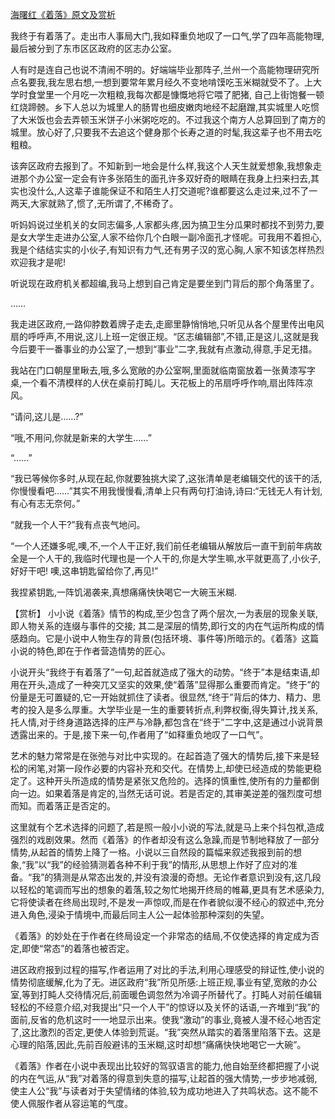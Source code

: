 [海曙红《着落》原文及赏析](https://www.vrrw.net/wx/15172.html)

我终于有着落了。走出市人事局大门,我如释重负地叹了一口气,学了四年高能物理,最后被分到了东市区区政府的区志办公室。

人有时是连自己也说不清闹不明的。好端端毕业那阵子,兰州一个高能物理研究所点名要我,我左思右想,一想到要常年累月经久不变地啃馍吃玉米糊就受不了。上大学时食堂里一个月吃一次粗粮,我每次都是慷慨地将它喂了肥猪, 自己上街饱餐一顿红烧蹄髈。乡下人总以为城里人的肠胃也细皮嫩肉地经不起磨蹭,其实城里人吃惯了大米饭也会去弄顿玉米饼子小米粥吃吃的。不过我这个南方人总算回到了南方的城里。放心好了,只要我不去追这个健身那个长寿之道的时髦,我这辈子也不用去吃粗粮。

该奔区政府去报到了。不知新到一地会是什么样,我这个人天生就爱想象,我想象走进那个办公室一定会有许多张陌生的面孔许多双好奇的眼睛在我身上扫来扫去,其实也没什么,人这辈子谁能保证不和陌生人打交道呢?谁都要这么走过来,过不了一两天,大家就熟了,惯了,无所谓了,不稀奇了。

听妈妈说过坐机关的女同志偏多,人家都头疼,因为搞卫生分瓜果时都找不到劳力,要是女大学生走进办公室,人家不给你几个白眼一副冷面孔才怪呢。可我用不着担心,我是个结结实实的小伙子,有知识有力气,还有男子汉的宽心胸,人家不知该怎样热烈欢迎我才是呢!

听说现在政府机关都超编,我马上想到自己肯定是要坐到门背后的那个角落里了。

……

我走进区政府,一路仰脖数着牌子走去,走廊里静悄悄地,只听见从各个屋里传出电风扇的呼呼声,不用说,这儿上班一定很正规。“区志编辑部”,不错,正是这儿,这就是我今后要干一番事业的办公室了,一想到“事业”二字,我就有点激动,得意,手足无措。

我站在门口朝屋里瞅去,哦,多么宽敞的办公室啊,里面就临南窗放着一张黄漆写字桌,一个看不清模样的人伏在桌前打盹儿。天花板上的吊扇呼呼作响,扇出阵阵凉风。

“请问,这儿是……?”

“哦,不用问,你就是新来的大学生……”

“……”

“我已等候你多时,从现在起,你就要独挑大梁了,这张清单是老编辑交代的该干的活,你慢慢看吧……”其实不用我慢慢看,清单上只有两句打油诗,诗曰:“无钱无人有计划,有心有志无奈何。”

“就我一个人干?”我有点丧气地问。

“一个人还嫌多呢,噢,不,一个人干正好,我们前任老编辑从解放后一直干到前年病故全是一个人干的,我临时代理也是一个人干的,你是大学生嘛,水平就更高了,小伙子,好好干吧! 噢,这串钥匙留给你了,再见!”

我捏紧钥匙,一阵饥渴袭来,真想痛痛快快喝它一大碗玉米糊.



【赏析】 小小说《着落》情节的构成,至少包含了两个层次,一为表层的现象关联,即人物关系的连缀与事件的交接; 其二是深层的情势,即行文的内在气运所构成的情感趋向。它是小说中人物生存的背景(包括环境、事件等)所暗示的。《着落》这篇小说的特色,即在于作者营造情势的匠心。

小说开头“我终于有着落了”一句,起首就造成了强大的动势。“终于”本是结束语,却用在开头,造成了一种突兀又坚实的效果,使“着落”显得那么重要而肯定。“终于”的份量是无可置疑的,它一开始就抓住了读者。很显然,“终于”背后的体力、精力、思考的投入是多么厚重。大学毕业是一生的重要转折点,利弊权衡,得失算计,找关系,托人情,对于终身道路选择的庄严与冷静,都包含在“终于”二字中,这是通过小说背景透露出来的。于是,接下来一句,作者用了“如释重负地叹了一口气”。

艺术的魅力常常是在张弛与对比中实现的。在起首造了强大的情势后,接下来是轻松的闲笔,对第一段作必要的内容补充和交代。在情势上,却使已经造成的势能更稳定了。这种开头所造成的情势是紧张又危险的。选择的慎重性,使所有的力量都倒向一边。如果着落是肯定的,当然无话可说。若是否定的,其审美逆差的强烈度可想而知。而着落正是否定的。

这里就有个艺术选择的问题了,若是照一般小小说的写法,就是马上来个抖包袱,造成强烈的戏剧效果。然而《着落》的作者却没有这么急躁,而是节制地释放了一部分情势,从起首的情势上降了一格。小说以三自然段的篇幅来叙述我报到前的想象,“我”以“我”的经验猜测着各种不利于我”的情形,从思想上作好了应对的准备。“我”的猜测是从常态出发的,并没有浪漫的奇想。无论作者意识到没有,这几段以轻松的笔调而写出的想象的着落,较之匆忙地揭开终局的帷幕,更具有艺术感染力,它将使读者在终局出现时,不是发一声惊叹,而是在作者貌似漫不经心的叙述中,充分进入角色,浸染于情境中,而最后同主人公一起体验那种深刻的失望。

《着落》的妙处在于作者在终局设定一个非常态的结局,不仅使选择的肯定成为否定,即使“常态”的着落也被否定。

进区政府报到过程的描写,作者运用了对比的手法,利用心理感受的辩证性,使小说的情势彻底缓解,化为了无。进区政府“我”所见所感:上班正规,事业有望,宽敞的办公室,等到打盹人交待情况后,前面暖色调忽然为冷调子所替代了。打盹人对前任编辑轻松的不经意介绍,对我提出“只一个人干”的惊讶以及关怀的话语,一齐堆到“我”的面前,反省的危机这时一一地显示出来。使我“激动”的事业,竟被人漫不经心地否定了,这比激烈的否定,更使人体验到荒诞。“我”突然从踏实的着落里陷落下去。这是心理的陷落,因此,先前百般避讳的玉米糊,这时却想“痛痛快快地喝它一大碗”。

《着落》作者在小说中表现出比较好的驾驭语言的能力,他自始至终都把握了小说的内在气运,从“我”对着落的得意到失意的描写,让起首的强大情势,一步步地减弱,使主人公“我”与读者对于失望情绪的体验,较为成功地进入了共鸣状态。这不能不使人佩服作者从容运笔的气度。

